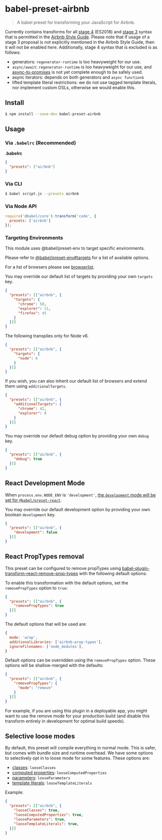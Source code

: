 # babel-preset-airbnb

> A babel preset for transforming your JavaScript for Airbnb.

Currently contains transforms for all [stage 4](https://tc39.github.io/ecma262/) (ES2018) and [stage 3](https://github.com/tc39/proposals#active-proposals) syntax that is permitted in the [Airbnb Style Guide](https://github.com/airbnb/javascript). Please note that if usage of a stage 3 proposal is not explicitly mentioned in the Airbnb Style Guide, then it will not be enabled here. Additionally, stage 4 syntax that is excluded is as follows:
 - generators: `regenerator-runtime` is too heavyweight for our use.
 - `async/await`: `regenerator-runtime` is too heavyweight for our use, and [async-to-promises](https://www.npmjs.com/package/babel-plugin-async-to-promises) is not yet complete enough to be safely used.
 - async iterators: depends on both generators and `async function`s
 - lifted template literal restrictions: we do not use tagged template literals, nor implement custom DSLs, otherwise we would enable this.

## Install

```sh
$ npm install --save-dev babel-preset-airbnb
```

## Usage

### Via `.babelrc` (Recommended)

**.babelrc**

```json
{
  "presets": ["airbnb"]
}
```

### Via CLI

```sh
$ babel script.js --presets airbnb
```

### Via Node API

```javascript
require('@babel/core').transform('code', {
  presets: ['airbnb']
});
```

### Targeting Environments

This module uses @babel/preset-env to target specific environments.

Please refer to [@babel/preset-env#targets](https://babeljs.io/docs/en/babel-preset-env#targets) for a list of available options.

For a list of browsers please see [browserlist](https://github.com/ai/browserslist).

You may override our default list of targets by providing your own `targets` key.

```json
{
  "presets": [["airbnb", {
    "targets": {
      "chrome": 50,
      "explorer": 11,
      "firefox": 45
    }
  }]]
}
```

The following transpiles only for Node v6.

```json
{
  "presets": [["airbnb", {
    "targets": {
      "node": 6
    }
  }]]
}
```

If you wish, you can also inherit our default list of browsers and extend them using `additionalTargets`.

```json
{
  "presets": [["airbnb", {
    "additionalTargets": {
      "chrome": 42,
      "explorer": 8
    }
  }]]
}
```

You may override our default debug option by providing your own `debug` key.

```json
{
  "presets": [["airbnb", {
    "debug": true
  }]]
}
```

## React Development Mode

When `process.env.NODE_ENV` is `'development'`, [the `development` mode will be set for `@babel/preset-react`](https://babeljs.io/docs/en/babel-preset-react#development).

You may override our default development option by providing your own boolean `development` key.

```json
{
  "presets": [["airbnb", {
    "development": false
  }]]
}
```

## React PropTypes removal

This preset can be configured to remove propTypes using [babel-plugin-transform-react-remove-prop-types](https://github.com/oliviertassinari/babel-plugin-transform-react-remove-prop-types) with the following default options:


To enable this transformation with the default options, set the `removePropTypes` option to `true`:

```json
{
  "presets": [["airbnb", {
    "removePropTypes": true
  }]]
}
```

The default options that will be used are:

```js
{
  mode: 'wrap',
  additionalLibraries: ['airbnb-prop-types'],
  ignoreFilenames: ['node_modules'],
}
```

Default options can be overridden using the `removePropTypes` option. These options will be shallow-merged with the defaults:

```json
{
  "presets": [["airbnb", {
    "removePropTypes": {
      "mode": "remove"
    }
  }]]
}
```

For example, if you are using this plugin in a deployable app, you might want to use the remove mode for your production build (and disable this transform entirely in development for optimal build speeds).

## Selective loose modes

By default, this preset will compile everything in normal mode. This is safer, but comes with bundle size and runtime overhead. We have some options to selectively opt in to loose mode for some features. These options are:

- [classes](https://babeljs.io/docs/en/babel-plugin-transform-classes#loose): `looseClasses`
- [computed properties](https://babeljs.io/docs/en/babel-plugin-transform-computed-properties#loose): `looseComputedProperties`
- [parameters](https://babeljs.io/docs/en/babel-plugin-transform-parameters#loose): `looseParameters`
- [template literals](https://babeljs.io/docs/en/babel-plugin-transform-template-literals#loose): `looseTemplateLiterals`

Example:

```json
{
  "presets": [["airbnb", {
    "looseClasses": true,
    "looseComputedProperties": true,
    "looseParameters": true,
    "looseTemplateLiterals": true,
  }]]
}
```
